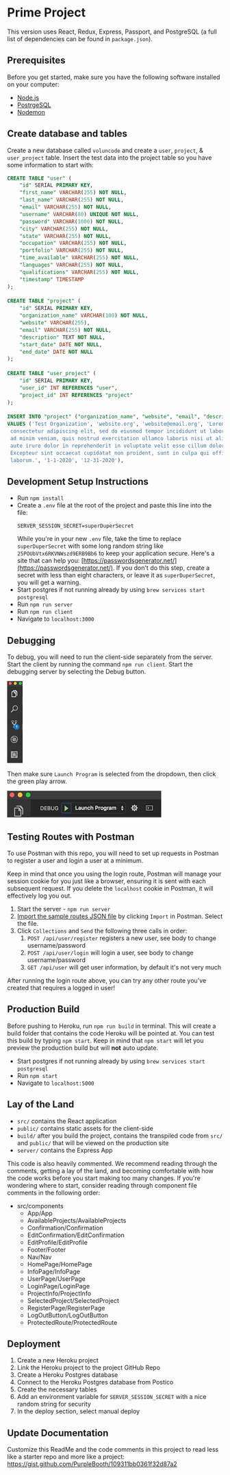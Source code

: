 # Prime Project
This version uses React, Redux, Express, Passport, and PostgreSQL (a full list of dependencies can be found in `package.json`).


## Prerequisites

Before you get started, make sure you have the following software installed on your computer:

- [Node.js](https://nodejs.org/en/)
- [PostrgeSQL](https://www.postgresql.org/)
- [Nodemon](https://nodemon.io/)

## Create database and tables

Create a new database called `voluncode` and create a `user`, `project`, & `user_project` table. Insert the test data into the project table so you have some information to start with:

```SQL
CREATE TABLE "user" (
	"id" SERIAL PRIMARY KEY,
	"first_name" VARCHAR(255) NOT NULL,
	"last_name" VARCHAR(255) NOT NULL,
	"email" VARCHAR(255) NOT NULL,
	"username" VARCHAR(80) UNIQUE NOT NULL,
	"password" VARCHAR(1000) NOT NULL,
	"city" VARCHAR(255) NOT NULL,
	"state" VARCHAR(255) NOT NULL,
	"occupation" VARCHAR(255) NOT NULL,
	"portfolio" VARCHAR(255) NOT NULL,
	"time_available" VARCHAR(255) NOT NULL,
	"languages" VARCHAR(255) NOT NULL,
	"qualifications" VARCHAR(255) NOT NULL,
	"timestamp" TIMESTAMP
);

CREATE TABLE "project" (
	"id" SERIAL PRIMARY KEY,
	"organization_name" VARCHAR(100) NOT NULL,
	"website" VARCHAR(255),
	"email" VARCHAR(255) NOT NULL,
	"description" TEXT NOT NULL,
	"start_date" DATE NOT NULL,
	"end_date" DATE NOT NULL
);

CREATE TABLE "user_project" (
	"id" SERIAL PRIMARY KEY,
	"user_id" INT REFERENCES "user",
	"project_id" INT REFERENCES "project"
);

INSERT INTO "project" ("organization_name", "website", "email", "description", "start_date", "end_date")
VALUES ('Test Organization', 'website.org', 'website@email.org', 'Lorem ipsum dolor sit amet, 
 consectetur adipiscing elit, sed do eiusmod tempor incididunt ut labore et dolore magna aliqua. Ut enim 
 ad minim veniam, quis nostrud exercitation ullamco laboris nisi ut aliquip ex ea commodo consequat. Duis 
 aute irure dolor in reprehenderit in voluptate velit esse cillum dolore eu fugiat nulla pariatur. 
 Excepteur sint occaecat cupidatat non proident, sunt in culpa qui officia deserunt mollit anim id est 
 laborum.', '1-1-2020', '12-31-2020'),
```

## Development Setup Instructions

* Run `npm install`
* Create a `.env` file at the root of the project and paste this line into the file:
    ```
    SERVER_SESSION_SECRET=superDuperSecret
    ```
    While you're in your new `.env` file, take the time to replace `superDuperSecret` with some long random string like `25POUbVtx6RKVNWszd9ERB9Bb6` to keep your application secure. Here's a site that can help you: [https://passwordsgenerator.net/](https://passwordsgenerator.net/). If you don't do this step, create a secret with less than eight characters, or leave it as `superDuperSecret`, you will get a warning.
* Start postgres if not running already by using `brew services start postgresql`
* Run `npm run server`
* Run `npm run client`
* Navigate to `localhost:3000`

## Debugging

To debug, you will need to run the client-side separately from the server. Start the client by running the command `npm run client`. Start the debugging server by selecting the Debug button.

![VSCode Toolbar](documentation/images/vscode-toolbar.png)

Then make sure `Launch Program` is selected from the dropdown, then click the green play arrow.

![VSCode Debug Bar](documentation/images/vscode-debug-bar.png)


## Testing Routes with Postman

To use Postman with this repo, you will need to set up requests in Postman to register a user and login a user at a minimum. 

Keep in mind that once you using the login route, Postman will manage your session cookie for you just like a browser, ensuring it is sent with each subsequent request. If you delete the `localhost` cookie in Postman, it will effectively log you out.

1. Start the server - `npm run server`
2. [Import the sample routes JSON file](./PostmanPrimeSoloRoutes.json) by clicking `Import` in Postman. Select the file.
3. Click `Collections` and `Send` the following three calls in order:
    1. `POST /api/user/register` registers a new user, see body to change username/password
    2. `POST /api/user/login` will login a user, see body to change username/password
    3. `GET /api/user` will get user information, by default it's not very much

After running the login route above, you can try any other route you've created that requires a logged in user!


## Production Build

Before pushing to Heroku, run `npm run build` in terminal. This will create a build folder that contains the code Heroku will be pointed at. You can test this build by typing `npm start`. Keep in mind that `npm start` will let you preview the production build but will **not** auto update.

* Start postgres if not running already by using `brew services start postgresql`
* Run `npm start`
* Navigate to `localhost:5000`

## Lay of the Land

* `src/` contains the React application
* `public/` contains static assets for the client-side
* `build/` after you build the project, contains the transpiled code from `src/` and `public/` that will be viewed on the production site
* `server/` contains the Express App

This code is also heavily commented. We recommend reading through the comments, getting a lay of the land, and becoming comfortable with how the code works before you start making too many changes. If you're wondering where to start, consider reading through component file comments in the following order:

* src/components
  * App/App
  * AvailableProjects/AvailableProjects
  * Confirmation/Confirmation
  * EditConfirmation/EditConfirmation
  * EditProfile/EditProfile
  * Footer/Footer
  * Nav/Nav
  * HomePage/HomePage
  * InfoPage/InfoPage
  * UserPage/UserPage
  * LoginPage/LoginPage
  * ProjectInfo/ProjectInfo
  * SelectedProject/SelectedProject
  * RegisterPage/RegisterPage
  * LogOutButton/LogOutButton
  * ProtectedRoute/ProtectedRoute

## Deployment

1. Create a new Heroku project
2. Link the Heroku project to the project GitHub Repo
3. Create a Heroku Postgres database
4. Connect to the Heroku Postgres database from Postico
5. Create the necessary tables
6. Add an environment variable for `SERVER_SESSION_SECRET` with a nice random string for security
7. In the deploy section, select manual deploy

## Update Documentation

Customize this ReadMe and the code comments in this project to read less like a starter repo and more like a project: https://gist.github.com/PurpleBooth/109311bb0361f32d87a2
